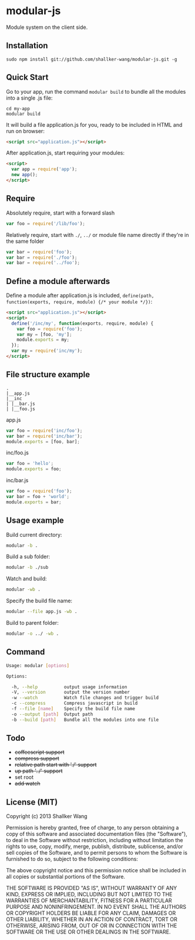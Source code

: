 modular-js
==========

Module system on the client side.


## Installation
```
sudo npm install git://github.com/shallker-wang/modular-js.git -g
```


## Quick Start
Go to your app, run the command `modular build` to bundle all the modules into a single .js file:
```
cd my-app
modular build
```

It will build a file application.js for you, ready to be included in HTML and run on browser:
```html
<script src="application.js"></script>
```

After application.js, start requiring your modules:
```html
<script>
  var app = require('app');
  new app();
</script>
```


## Require
Absolutely require, start with a forward slash
```javascript
var foo = require('/lib/foo');
```

Relatively require, start with `./`, `../` or module file name directly if they're in the same folder
```javascript
var bar = require('foo');
var bar = require('./foo');
var bar = require('../foo');
```

## Define a module afterwards
Define a module after application.js is included, `define(path, function(exports, require, module) {/* your module */})`:
```html
<script src="application.js"></script>
<script>
  define('/inc/my', function(exports, require, module) {
    var foo = require('foo');
    var my = [foo, 'my'];
    module.exports = my;
  });
  var my = require('inc/my');
</script>
```


## File structure example
```
.
|__app.js
|__inc
| |__bar.js
| |__foo.js
```

app.js
```javascript
var foo = require('inc/foo');
var bar = require('inc/bar');
module.exports = [foo, bar];
```

inc/foo.js
```javascript
var foo = 'hello';
module.exports = foo;
```

inc/bar.js
```javascript
var foo = require('foo');
var bar = foo + 'world';
module.exports = bar;
```


## Usage example
Build current directory:
```bash
modular -b .
```

Build a sub folder:
```bash
modular -b ./sub
```

Watch and build:
```bash
modular -wb .
```

Specify the build file name:
```bash
modular --file app.js -wb .
```

Build to parent folder:
```bash
modular -o ../ -wb .
```


## Command
```bash
Usage: modular [options]

Options:

  -h, --help          output usage information
  -V, --version       output the version number
  -w --watch          Watch file changes and trigger build
  -c --compress       Compress javascript in build
  -f --file [name]    Specify the build file name
  -o --output [path]  Output path
  -b --build [path]   Bundle all the modules into one file
```


## Todo
- ~~coffeescript support~~
- ~~compress support~~
- ~~relative path start with './' support~~
- ~~up path '../' support~~
- set root
- ~~add watch~~


## License (MIT)

Copyright (c) 2013 Shallker Wang

Permission is hereby granted, free of charge, to any person
obtaining a copy of this software and associated documentation
files (the "Software"), to deal in the Software without
restriction, including without limitation the rights to use,
copy, modify, merge, publish, distribute, sublicense, and/or sell
copies of the Software, and to permit persons to whom the
Software is furnished to do so, subject to the following
conditions:

The above copyright notice and this permission notice shall be
included in all copies or substantial portions of the Software.

THE SOFTWARE IS PROVIDED "AS IS", WITHOUT WARRANTY OF ANY KIND,
EXPRESS OR IMPLIED, INCLUDING BUT NOT LIMITED TO THE WARRANTIES
OF MERCHANTABILITY, FITNESS FOR A PARTICULAR PURPOSE AND
NONINFRINGEMENT. IN NO EVENT SHALL THE AUTHORS OR COPYRIGHT
HOLDERS BE LIABLE FOR ANY CLAIM, DAMAGES OR OTHER LIABILITY,
WHETHER IN AN ACTION OF CONTRACT, TORT OR OTHERWISE, ARISING
FROM, OUT OF OR IN CONNECTION WITH THE SOFTWARE OR THE USE OR
OTHER DEALINGS IN THE SOFTWARE.
